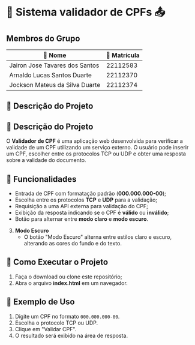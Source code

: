 # 📩 **Sistema validador de CPFs** 📤

##  **Membros do Grupo** 

| 👤 Nome                 | 🎫 Matrícula  |
|------------------------|--------------|
| Jairon Jose Tavares dos Santos   | 22112583    |
| Arnaldo Lucas Santos Duarte  | 22112370     |
| Jockson Mateus da Silva Duarte    | 22112374     |

## 📃 **Descrição do Projeto** 

## 📃 Descrição do Projeto

O **Validador de CPF** é uma aplicação web desenvolvida para verificar a validade de um CPF utilizando um serviço externo. O usuário pode inserir um CPF, escolher entre os protocolos TCP ou UDP e obter uma resposta sobre a validade do documento.

## 🚀 Funcionalidades

- Entrada de CPF com formatação padrão (**000.000.000-00**);
- Escolha entre os protocolos **TCP** e **UDP** para a validação;
- Requisição a uma API externa para validação do CPF;
- Exibição da resposta indicando se o CPF é **válido** ou **inválido**;
- Botão para alternar entre **modo claro** e **modo escuro**.

3. **Modo Escuro**
   - O botão "Modo Escuro" alterna entre estilos claro e escuro, alterando as cores do fundo e do texto.

## 🔧 Como Executar o Projeto

1. Faça o download ou clone este repositório;
2. Abra o arquivo **index.html** em um navegador.

## 📜 Exemplo de Uso

1. Digite um CPF no formato `000.000.000-00`.
2. Escolha o protocolo TCP ou UDP.
3. Clique em "Validar CPF".
4. O resultado será exibido na área de resposta.

